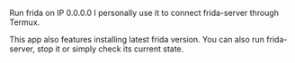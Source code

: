 Run frida on IP 0.0.0.0
I personally use it to connect frida-server through Termux.

This app also features installing latest frida version.
You can also run frida-server, stop it or simply check its current state.

